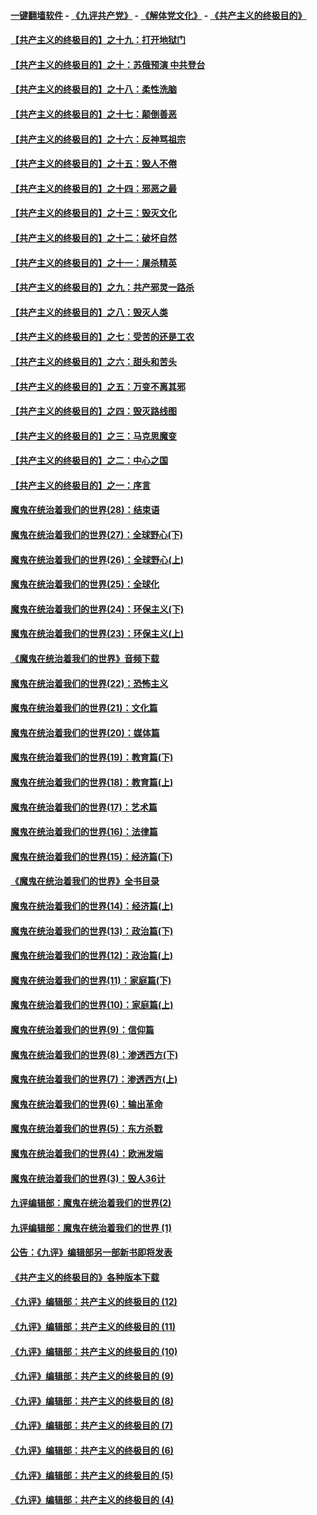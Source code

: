 #### [一键翻墙软件](https://github.com/gfw-breaker/nogfw/blob/master/README.md?t=04290337) -  [《九评共产党》](https://github.com/gfw-breaker/9ping.md?t=04290337) - [《解体党文化》](https://github.com/gfw-breaker/jtdwh.md?t=04290337) - [《共产主义的终极目的》](https://github.com/gfw-breaker/gczydzjmd.md?t=04290337)

#### [【共产主义的终极目的】之十九：打开地狱门](../pages/nsc422/n11206376.md?t=04290337) 

#### [【共产主义的终极目的】之十：苏俄预演 中共登台](../pages/nsc422/n11118424.md?t=04290337) 

#### [【共产主义的终极目的】之十八：柔性洗脑](../pages/nsc422/n11199994.md?t=04290337) 

#### [【共产主义的终极目的】之十七：颠倒善恶](../pages/nsc422/n11179782.md?t=04290337) 

#### [【共产主义的终极目的】之十六：反神骂祖宗](../pages/nsc422/n11166798.md?t=04290337) 

#### [【共产主义的终极目的】之十五：毁人不倦](../pages/nsc422/n11166792.md?t=04290337) 

#### [【共产主义的终极目的】之十四：邪恶之最](../pages/nsc422/n11150249.md?t=04290337) 

#### [【共产主义的终极目的】之十三：毁灭文化](../pages/nsc422/n11135227.md?t=04290337) 

#### [【共产主义的终极目的】之十二：破坏自然](../pages/nsc422/n11135214.md?t=04290337) 

#### [【共产主义的终极目的】之十一：屠杀精英](../pages/nsc422/n11118442.md?t=04290337) 

#### [【共产主义的终极目的】之九：共产邪灵一路杀](../pages/nsc422/n11114139.md?t=04290337) 

#### [【共产主义的终极目的】之八：毁灭人类](../pages/nsc422/n11108503.md?t=04290337) 

#### [【共产主义的终极目的】之七：受苦的还是工农](../pages/nsc422/n11101809.md?t=04290337) 

#### [【共产主义的终极目的】之六：甜头和苦头](../pages/nsc422/n11096971.md?t=04290337) 

#### [【共产主义的终极目的】之五：万变不离其邪](../pages/nsc422/n11091285.md?t=04290337) 

#### [【共产主义的终极目的】之四：毁灭路线图](../pages/nsc422/n11086284.md?t=04290337) 

#### [【共产主义的终极目的】之三：马克思魔变](../pages/nsc422/n11061941.md?t=04290337) 

#### [【共产主义的终极目的】之二：中心之国](../pages/nsc422/n11047728.md?t=04290337) 

#### [【共产主义的终极目的】之一：序言](../pages/nsc422/n11086077.md?t=04290337) 

#### [魔鬼在统治着我们的世界(28)：结束语](../pages/nsc422/n10936246.md?t=04290337) 

#### [魔鬼在统治着我们的世界(27)：全球野心(下)](../pages/nsc422/n10928319.md?t=04290337) 

#### [魔鬼在统治着我们的世界(26)：全球野心(上)](../pages/nsc422/n10900318.md?t=04290337) 

#### [魔鬼在统治着我们的世界(25)：全球化](../pages/nsc422/n10788205.md?t=04290337) 

#### [魔鬼在统治着我们的世界(24)：环保主义(下)](../pages/nsc422/n10695307.md?t=04290337) 

#### [魔鬼在统治着我们的世界(23)：环保主义(上)](../pages/nsc422/n10688613.md?t=04290337) 

#### [《魔鬼在统治着我们的世界》音频下载](../pages/nsc422/n10635553.md?t=04290337) 

#### [魔鬼在统治着我们的世界(22)：恐怖主义](../pages/nsc422/n10614727.md?t=04290337) 

#### [魔鬼在统治着我们的世界(21)：文化篇](../pages/nsc422/n10597706.md?t=04290337) 

#### [魔鬼在统治着我们的世界(20)：媒体篇](../pages/nsc422/n10586579.md?t=04290337) 

#### [魔鬼在统治着我们的世界(19)：教育篇(下)](../pages/nsc422/n10564808.md?t=04290337) 

#### [魔鬼在统治着我们的世界(18)：教育篇(上)](../pages/nsc422/n10526970.md?t=04290337) 

#### [魔鬼在统治着我们的世界(17)：艺术篇](../pages/nsc422/n10499093.md?t=04290337) 

#### [魔鬼在统治着我们的世界(16)：法律篇](../pages/nsc422/n10485969.md?t=04290337) 

#### [魔鬼在统治着我们的世界(15)：经济篇(下)](../pages/nsc422/n10469975.md?t=04290337) 

#### [《魔鬼在统治着我们的世界》全书目录](../pages/nsc422/n10464261.md?t=04290337) 

#### [魔鬼在统治着我们的世界(14)：经济篇(上)](../pages/nsc422/n10457370.md?t=04290337) 

#### [魔鬼在统治着我们的世界(13)：政治篇(下)](../pages/nsc422/n10448270.md?t=04290337) 

#### [魔鬼在统治着我们的世界(12)：政治篇(上)](../pages/nsc422/n10444576.md?t=04290337) 

#### [魔鬼在统治着我们的世界(11)：家庭篇(下)](../pages/nsc422/n10440961.md?t=04290337) 

#### [魔鬼在统治着我们的世界(10)：家庭篇(上)](../pages/nsc422/n10435448.md?t=04290337) 

#### [魔鬼在统治着我们的世界(9)：信仰篇](../pages/nsc422/n10432159.md?t=04290337) 

#### [魔鬼在统治着我们的世界(8)：渗透西方(下)](../pages/nsc422/n10429603.md?t=04290337) 

#### [魔鬼在统治着我们的世界(7)：渗透西方(上)](../pages/nsc422/n10426013.md?t=04290337) 

#### [魔鬼在统治着我们的世界(6)：输出革命](../pages/nsc422/n10421536.md?t=04290337) 

#### [魔鬼在统治着我们的世界(5)：东方杀戮](../pages/nsc422/n10417707.md?t=04290337) 

#### [魔鬼在统治着我们的世界(4)：欧洲发端](../pages/nsc422/n10414890.md?t=04290337) 

#### [魔鬼在统治着我们的世界(3)：毁人36计](../pages/nsc422/n10411583.md?t=04290337) 

#### [九评编辑部：魔鬼在统治着我们的世界(2)](../pages/nsc422/n10410036.md?t=04290337) 

#### [九评编辑部：魔鬼在统治着我们的世界 (1)](../pages/nsc422/n10406825.md?t=04290337) 

#### [公告：《九评》编辑部另一部新书即将发表](../pages/nsc422/n10405104.md?t=04290337) 

#### [《共产主义的终极目的》各种版本下载](../pages/nsc422/n10022138.md?t=04290337) 

#### [《九评》编辑部：共产主义的终极目的 (12)](../pages/nsc422/n9933272.md?t=04290337) 

#### [《九评》编辑部：共产主义的终极目的 (11)](../pages/nsc422/n9924973.md?t=04290337) 

#### [《九评》编辑部：共产主义的终极目的 (10)](../pages/nsc422/n9920883.md?t=04290337) 

#### [《九评》编辑部：共产主义的终极目的 (9)](../pages/nsc422/n9916363.md?t=04290337) 

#### [《九评》编辑部：共产主义的终极目的 (8)](../pages/nsc422/n9912488.md?t=04290337) 

#### [《九评》编辑部：共产主义的终极目的 (7)](../pages/nsc422/n9901176.md?t=04290337) 

#### [《九评》编辑部：共产主义的终极目的 (6)](../pages/nsc422/n9899359.md?t=04290337) 

#### [《九评》编辑部：共产主义的终极目的 (5)](../pages/nsc422/n9893174.md?t=04290337) 

#### [《九评》编辑部：共产主义的终极目的 (4)](../pages/nsc422/n9891246.md?t=04290337) 


